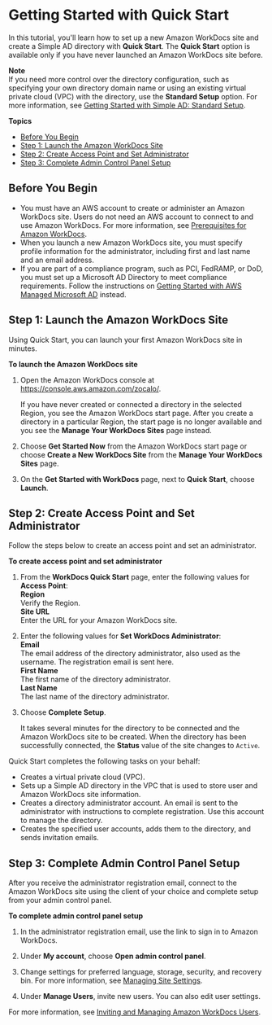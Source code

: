# Getting Started with Quick Start<a name="cloud_quick_start"></a>

In this tutorial, you'll learn how to set up a new Amazon WorkDocs site and create a Simple AD directory with **Quick Start**\. The **Quick Start** option is available only if you have never launched an Amazon WorkDocs site before\.

**Note**  
If you need more control over the directory configuration, such as specifying your own directory domain name or using an existing virtual private cloud \(VPC\) with the directory, use the **Standard Setup** option\. For more information, see [Getting Started with Simple AD: Standard Setup](cloud_standard_setup.md)\.

**Topics**
+ [Before You Begin](#quick-setup-prereqs)
+ [Step 1: Launch the Amazon WorkDocs Site](#quick-setup-launch-site)
+ [Step 2: Create Access Point and Set Administrator](#quick-setup-access)
+ [Step 3: Complete Admin Control Panel Setup](#quick-setup-admin-panel)

## Before You Begin<a name="quick-setup-prereqs"></a>
+ You must have an AWS account to create or administer an Amazon WorkDocs site\. Users do not need an AWS account to connect to and use Amazon WorkDocs\. For more information, see [Prerequisites for Amazon WorkDocs](prereqs.md)\.
+ When you launch a new Amazon WorkDocs site, you must specify profile information for the administrator, including first and last name and an email address\. 
+ If you are part of a compliance program, such as PCI, FedRAMP, or DoD, you must set up a Microsoft AD Directory to meet compliance requirements\. Follow the instructions on [Getting Started with AWS Managed Microsoft AD](connect_directory_microsoft.md) instead\.

## Step 1: Launch the Amazon WorkDocs Site<a name="quick-setup-launch-site"></a>

Using Quick Start, you can launch your first Amazon WorkDocs site in minutes\.

**To launch the Amazon WorkDocs site**

1. Open the Amazon WorkDocs console at [https://console\.aws\.amazon\.com/zocalo/](https://console.aws.amazon.com/zocalo/)\.

   If you have never created or connected a directory in the selected Region, you see the Amazon WorkDocs start page\. After you create a directory in a particular Region, the start page is no longer available and you see the **Manage Your WorkDocs Sites** page instead\.

1. Choose **Get Started Now** from the Amazon WorkDocs start page or choose **Create a New WorkDocs Site** from the **Manage Your WorkDocs Sites** page\.

1. On the **Get Started with WorkDocs** page, next to **Quick Start**, choose **Launch**\.

## Step 2: Create Access Point and Set Administrator<a name="quick-setup-access"></a>

Follow the steps below to create an access point and set an administrator\.

**To create access point and set administrator**

1. From the **WorkDocs Quick Start** page, enter the following values for **Access Point**:  
**Region**  
Verify the Region\.  
**Site URL**  
Enter the URL for your Amazon WorkDocs site\.

1. Enter the following values for **Set WorkDocs Administrator**:  
**Email**  
The email address of the directory administrator, also used as the username\. The registration email is sent here\.  
**First Name**  
The first name of the directory administrator\.  
**Last Name**  
The last name of the directory administrator\.

1. Choose **Complete Setup**\.

   It takes several minutes for the directory to be connected and the Amazon WorkDocs site to be created\. When the directory has been successfully connected, the **Status** value of the site changes to `Active`\.

Quick Start completes the following tasks on your behalf:
+ Creates a virtual private cloud \(VPC\)\.
+ Sets up a Simple AD directory in the VPC that is used to store user and Amazon WorkDocs site information\.
+ Creates a directory administrator account\. An email is sent to the administrator with instructions to complete registration\. Use this account to manage the directory\.
+ Creates the specified user accounts, adds them to the directory, and sends invitation emails\.

## Step 3: Complete Admin Control Panel Setup<a name="quick-setup-admin-panel"></a>

After you receive the administrator registration email, connect to the Amazon WorkDocs site using the client of your choice and complete setup from your admin control panel\.

**To complete admin control panel setup**

1. In the administrator registration email, use the link to sign in to Amazon WorkDocs\.

1. Under **My account**, choose **Open admin control panel**\.

1. Change settings for preferred language, storage, security, and recovery bin\. For more information, see [Managing Site Settings](manage-sites.md)\.

1. Under **Manage Users**, invite new users\. You can also edit user settings\. 

For more information, see [Inviting and Managing Amazon WorkDocs Users](users.md)\.